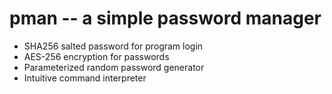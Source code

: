 pman -- a simple password manager
=================================

* SHA256 salted password for program login
* AES-256 encryption for passwords
* Parameterized random password generator
* Intuitive command interpreter
